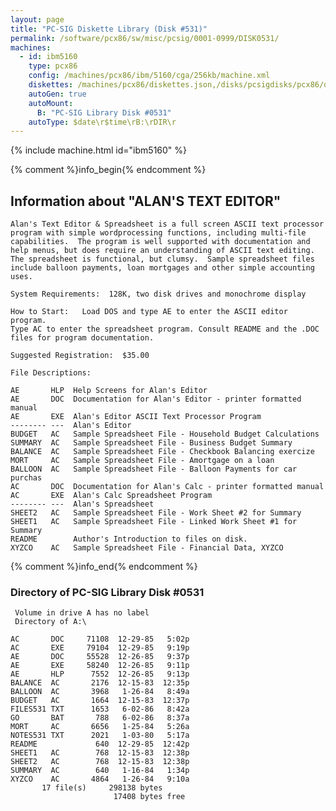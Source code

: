 ```yaml
---
layout: page
title: "PC-SIG Diskette Library (Disk #531)"
permalink: /software/pcx86/sw/misc/pcsig/0001-0999/DISK0531/
machines:
  - id: ibm5160
    type: pcx86
    config: /machines/pcx86/ibm/5160/cga/256kb/machine.xml
    diskettes: /machines/pcx86/diskettes.json,/disks/pcsigdisks/pcx86/diskettes.json
    autoGen: true
    autoMount:
      B: "PC-SIG Library Disk #0531"
    autoType: $date\r$time\rB:\rDIR\r
---
```


{% include machine.html id="ibm5160" %}

{% comment %}info_begin{% endcomment %}

## Information about "ALAN'S TEXT EDITOR"

    Alan's Text Editor & Spreadsheet is a full screen ASCII text processor
    program with simple wordprocessing functions, including multi-file
    capabilities.  The program is well supported with documentation and
    help menus, but does require an understanding of ASCII text editing.
    The spreadsheet is functional, but clumsy.  Sample spreadsheet files
    include balloon payments, loan mortgages and other simple accounting
    uses.
    
    System Requirements:  128K, two disk drives and monochrome display
    
    How to Start:   Load DOS and type AE to enter the ASCII editor program.
    Type AC to enter the spreadsheet program. Consult README and the .DOC
    files for program documentation.
    
    Suggested Registration:  $35.00
    
    File Descriptions:
    
    AE       HLP  Help Screens for Alan's Editor
    AE       DOC  Documentation for Alan's Editor - printer formatted manual
    AE       EXE  Alan's Editor ASCII Text Processor Program
    -------- ---  Alan's Editor
    BUDGET   AC   Sample Spreadsheet File - Household Budget Calculations
    SUMMARY  AC   Sample Spreadsheet File - Business Budget Summary
    BALANCE  AC   Sample Spreadsheet File - Checkbook Balancing exercize
    MORT     AC   Sample Spreadsheet File - Amortgage on a loan
    BALLOON  AC   Sample Spreadsheet File - Balloon Payments for car purchas
    AC       DOC  Documentation for Alan's Calc - printer formatted manual
    AC       EXE  Alan's Calc Spreadsheet Program
    -------- ---  Alan's Spreadsheet
    SHEET2   AC   Sample Spreadsheet File - Work Sheet #2 for Summary
    SHEET1   AC   Sample Spreadsheet File - Linked Work Sheet #1 for Summary
    README        Author's Introduction to files on disk.
    XYZCO    AC   Sample Spreadsheet File - Financial Data, XYZCO
{% comment %}info_end{% endcomment %}


### Directory of PC-SIG Library Disk #0531

     Volume in drive A has no label
     Directory of A:\

    AC       DOC     71108  12-29-85   5:02p
    AC       EXE     79104  12-29-85   9:19p
    AE       DOC     55528  12-26-85   9:37p
    AE       EXE     58240  12-26-85   9:11p
    AE       HLP      7552  12-26-85   9:13p
    BALANCE  AC       2176  12-15-83  12:35p
    BALLOON  AC       3968   1-26-84   8:49a
    BUDGET   AC       1664  12-15-83  12:37p
    FILES531 TXT      1653   6-02-86   8:42a
    GO       BAT       788   6-02-86   8:37a
    MORT     AC       6656   1-25-84   5:26a
    NOTES531 TXT      2021   1-03-80   5:17a
    README             640  12-29-85  12:42p
    SHEET1   AC        768  12-15-83  12:38p
    SHEET2   AC        768  12-15-83  12:38p
    SUMMARY  AC        640   1-16-84   1:34p
    XYZCO    AC       4864   1-26-84   9:10a
           17 file(s)     298138 bytes
                           17408 bytes free
